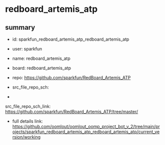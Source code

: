# redboard_artemis_atp
 
## summary 
* id: sparkfun_redboard_artemis_atp_redboard_artemis_atp
* user: sparkfun
* name: redboard_artemis_atp
* board: redboard_artemis_atp
* repo: https://github.com/sparkfun/RedBoard_Artemis_ATP



* src_file_repo_sch: 
*
 src_file_repo_sch_link: https://github.com/sparkfun/RedBoard_Artemis_ATP/tree/master/
* full details link: https://github.com/oomlout/oomlout_oomp_project_bot_v_2/tree/main/projects/sparkfun_redboard_artemis_atp_redboard_artemis_atp/current_version/working  






